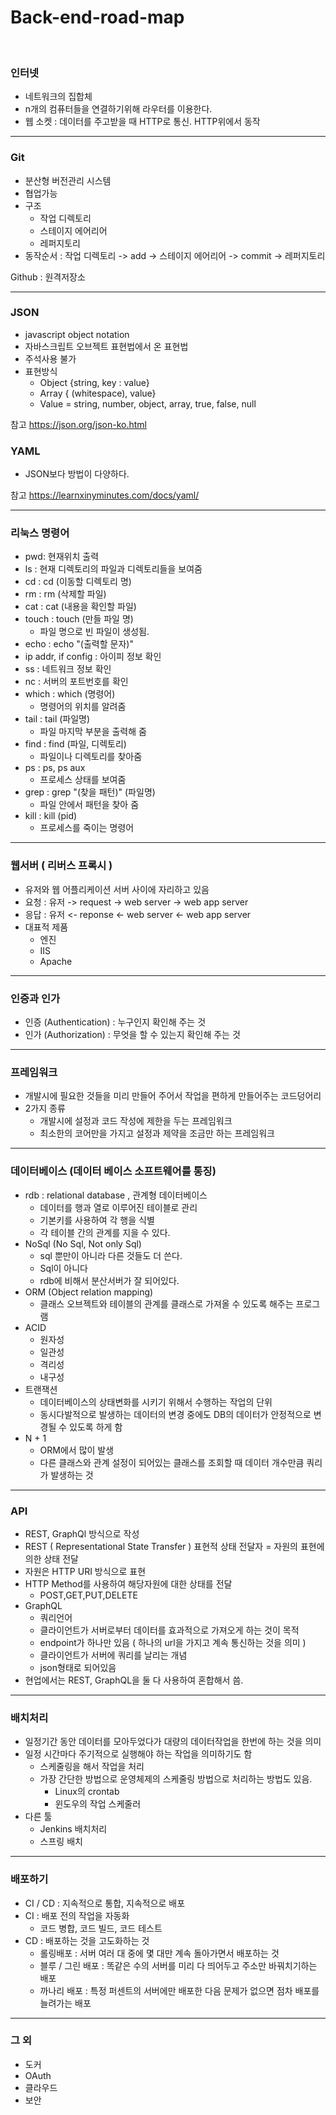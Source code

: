 # Back-end-road-map

<br>

### 인터넷
- 네트워크의 집합체
- n개의 컴퓨터들을 연결하기위해 라우터를 이용한다.
- 웹 소켓 : 데이터를 주고받을 때 HTTP로 통신. HTTP위에서 동작

<hr>

### Git
- 분산형 버전관리 시스템
- 협업가능
- 구조
    - 작업 디렉토리
    - 스테이지 에어리어
    - 레퍼지토리
- 동작순서 : 작업 디렉토리 -> add -> 스테이지 에어리어 -> commit -> 레퍼지토리

Github : 원격저장소

<hr>

### JSON 
- javascript object notation
- 자바스크립트 오브젝트 표현법에서 온 표현법
- 주석사용 불가 
- 표현방식
    - Object {string, key : value}
    - Array { (whitespace), value}
    - Value = string, number, object, array, true, false, null

참고 https://json.org/json-ko.html

### YAML
- JSON보다 방법이 다양하다.

참고 https://learnxinyminutes.com/docs/yaml/

<hr>

### 리눅스 명령어
- pwd: 현재위치 출력
- ls : 현재 디렉토리의 파일과 디렉토리들을 보여줌
- cd : cd (이동할 디렉토리 명)
- rm : rm (삭제할 파일)
- cat : cat (내용을 확인할 파일)
- touch : touch (만들 파일 명) 
    - 파일 명으로 빈 파일이 생성됨.
- echo : echo "(출력할 문자)"
- ip addr, if config : 아이피 정보 확인
- ss : 네트워크 정보 확인
- nc : 서버의 포트번호를 확인
- which : which (명령어)
    - 명령어의 위치를 알려줌
- tail : tail (파일명)
    - 파일 마지막 부분을 출력해 줌
- find : find (파일, 디렉토리)
    - 파일이나 디렉토리를 찾아줌
- ps : ps, ps aux
    - 프로세스 상태를 보여줌
- grep : grep "(찾을 패턴)" (파일명)
    - 파일 안에서 패턴을 찾아 줌
- kill : kill (pid)
    - 프로세스를 죽이는 명령어

<hr>

### 웹서버 ( 리버스 프록시 )
- 유저와 웹 어플리케이션 서버 사이에 자리하고 있음
- 요청 : 유저 -> request -> web server -> web app server
- 응답 : 유저 <- reponse <- web server <- web app server
- 대표적 제품 
    - 엔진
    - IIS
    - Apache

<hr>

### 인증과 인가
- 인증 (Authentication) : 누구인지 확인해 주는 것
- 인가 (Authorization) : 무엇을 할 수 있는지 확인해 주는 것

<hr>

### 프레임워크
- 개발시에 필요한 것들을 미리 만들어 주어서 작업을 편하게 만들어주는 코드덩어리
- 2가지 종류
    - 개발시에 설정과 코드 작성에 제한을 두는 프레임워크
    - 최소한의 코어만을 가지고 설정과 제약을 조금만 하는 프레임워크

<hr>

### 데이터베이스 (데이터 베이스 소프트웨어를 통징)
- rdb : relational database , 관계형 데이터베이스
    - 데이터를 행과 열로 이루어진 테이블로 관리
    - 기본키를 사용하여 각 행을 식별
    - 각 테이블 간의 관계를 지을 수 있다.
- NoSql (No Sql, Not only Sql)
    - sql 뿐만이 아니라 다른 것들도 더 쓴다.
    - Sql이 아니다
    - rdb에 비해서 분산서버가 잘 되어있다.
- ORM (Object relation mapping)
    - 클래스 오브젝트와 테이블의 관계를 클래스로 가져올 수 있도록 해주는 프로그램
- ACID
    - 원자성
    - 일관성
    - 격리성
    - 내구성
- 트랜잭션
    - 데이터베이스의 상태변화를 시키기 위해서 수행하는 작업의 단위
    - 동시다발적으로 발생하는 데이터의 변경 중에도 DB의 데이터가 안정적으로 변경될 수 있도록 하게 함
- N + 1
    - ORM에서 많이 발생
    - 다른 클래스와 관계 설정이 되어있는 클래스를 조회할 때 데이터 개수만큼 쿼리가 발생하는 것

<hr>

### API
- REST, GraphQl 방식으로 작성
- REST ( Representational State Transfer ) 표현적 상태 전달자 = 자원의 표현에 의한 상태 전달
- 자원은 HTTP URI 방식으로 표현
- HTTP Method를 사용하여 해당자원에 대한 상태를 전달
    - POST,GET,PUT,DELETE
- GraphQL
    - 쿼리언어
    - 클라이언트가 서버로부터 데이터를 효과적으로 가져오게 하는 것이 목적
    - endpoint가 하나만 있음 ( 하나의 url을 가지고 계속 통신하는 것을 의미 )
    - 클라이언트가 서버에 쿼리를 날리는 개념
    - json형태로 되어있음
- 현업에서는 REST, GraphQL을 둘 다 사용하여 혼합해서 씀.

<hr>

### 배치처리
- 일정기간 동안 데이터를 모아두었다가 대량의 데이터작업을 한번에 하는 것을 의미
- 일정 시간마다 주기적으로 실행해야 하는 작업을 의미하기도 함
    - 스케줄링을 해서 작업을 처리
    - 가장 간단한 방법으로 운영체제의 스케줄링 방법으로 처리하는 방법도 있음.
        - Linux의 crontab
        - 윈도우의 작업 스케줄러
- 다른 툴
    - Jenkins 배치처리
    - 스프링 배치

<hr>

### 배포하기
- CI / CD : 지속적으로 통합, 지속적으로 배포
- CI : 배포 전의 작업을 자동화
    - 코드 병합, 코드 빌드, 코드 테스트
- CD : 배포하는 것을 고도화하는 것
    - 롤링배포 : 서버 여러 대 중에 몇 대만 계속 돌아가면서 배포하는 것
    - 블루 / 그린 배포 : 똑같은 수의 서버를 미리 다 띄어두고 주소만 바꿔치기하는 배포
    - 까나리 배포 : 특정 퍼센트의 서버에만 배포한 다음 문제가 없으면 점차 배포를 늘려가는 배포
<hr>

### 그 외
- 도커
- OAuth
- 클라우드
- 보안

